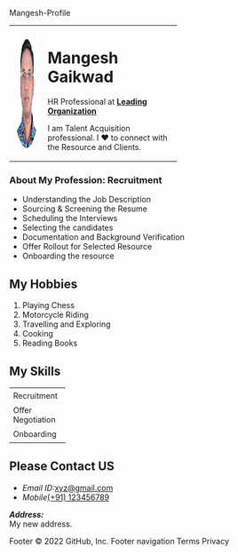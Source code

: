 <html>

<tile> Mangesh-Profile </title>

<body>
  <table style="width:60%">
    <tr>
      <td><img src="mangesh.png" width="200" height="200" alt="Mangesh Profile Picture"></td>
      <td>
        <h1> Mangesh Gaikwad </h1>
        <p>HR Professional at <strong><a href="demo">Leading Organization</a></strong></p>
        <p>I am Talent Acquisition professional. I ❤️ to connect with the Resource and Clients.</p>
      </td>
    </tr>
  </table>

  <h3>About My Profession: Recruitment</h3>
  <ul>
    <li>Understanding the Job Description</li>
    <li>Sourcing & Screening the Resume</li>
    <li>Scheduling the Interviews</li>
    <li>Selecting the candidates</li>
    <li>Documentation and Background Verification</li>
    <li>Offer Rollout for Selected Resource</li>
    <li>Onboarding the resource</li>
  </ul>

  <h2>My Hobbies</h2>
  <ol>
    <li>Playing Chess</li>
    <li>Motorcycle Riding</li>
    <li>Travelling and Exploring</li>
    <li>Cooking</li>
    <li>Reading Books</li>
  </ol>

  <h2>My Skills</h2>

  <table style="width:20%">
    <tr>
      <td>Recruitment</td>
      <td>⭐⭐⭐⭐⭐</td>
    </tr>
    <tr>
      <td>Offer Negotiation</td>
      <td>⭐⭐⭐⭐</td>
    </tr>
    <tr>
      <td>Onboarding</td>
      <td>⭐⭐⭐</td>
    </tr>
  </table>


  <h2>Please Contact US </h2>
  <ul>
    <li><em>Email ID:</em><a href="mailto:xyz@gmail.com">xyz@gmail.com</a></li>
    <li><em>Mobile</em><a href="tel: +91123456789">(+91) 123456789</a></li>
  </ul>
  <p><strong><em>Address:</em></strong><br>
    My new address.</p>

  

</body>

</html>
Footer
© 2022 GitHub, Inc.
Footer navigation
Terms
Privacy
